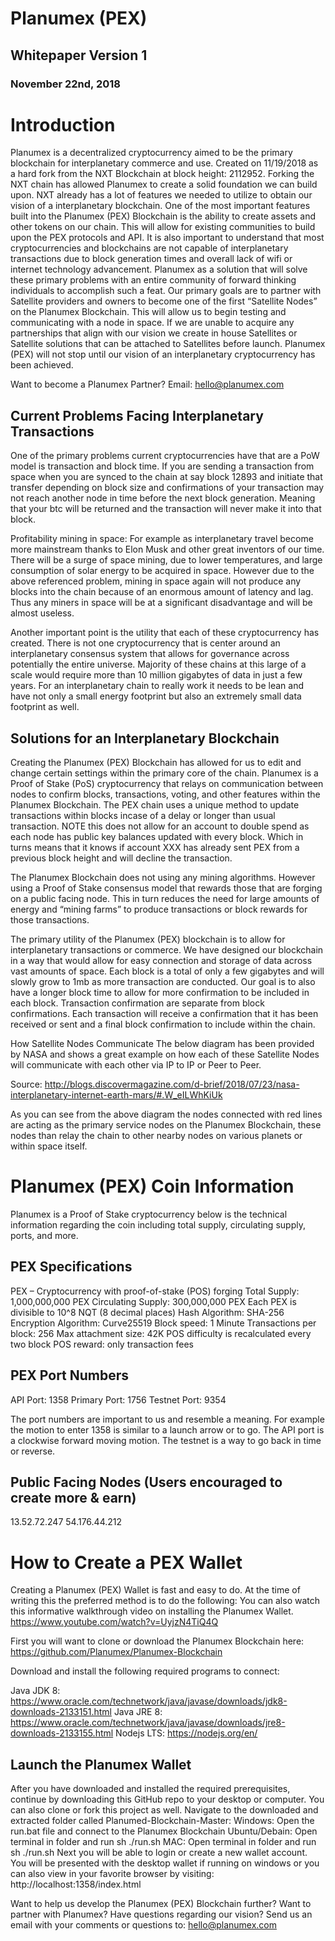 














# Planumex (PEX)
## Whitepaper Version 1
### November 22nd, 2018






















# Introduction
Planumex is a decentralized cryptocurrency aimed to be the primary blockchain for interplanetary commerce and use. Created on 11/19/2018 as a hard fork from the NXT Blockchain at block height: 2112952. Forking the NXT chain has allowed Planumex to create a solid foundation we can build upon. NXT already has a lot of features we needed to utilize to obtain our vision of a interplanetary blockchain. One of the most important features built into the Planumex (PEX) Blockchain is the ability to create assets and other tokens on our chain. This will allow for existing communities to build upon the PEX protocols and API. It is also important to understand that most cryptocurrencies and blockchains are not capable of interplanetary transactions due to block generation times and overall lack of wifi or internet technology advancement. Planumex as a solution that will solve these primary problems with an entire community of forward thinking individuals to accomplish such a feat. Our primary goals are to partner with Satellite providers and owners to become one of the first “Satellite Nodes” on the Planumex Blockchain. This will allow us to begin testing and communicating with a node in space. If we are unable to acquire any partnerships that align with our vision we create in house Satellites or Satellite solutions that can be attached to Satellites before launch. Planumex (PEX) will not stop until our vision of an interplanetary cryptocurrency has been achieved.  

Want to become a Planumex Partner? Email: hello@planumex.com



## Current Problems Facing Interplanetary Transactions
One of the primary problems current cryptocurrencies have that are a PoW model is transaction and block time. If you are sending a transaction from space when you are synced to the chain at say block 12893 and initiate that transfer depending on block size and confirmations of your transaction may not reach another node in time before the next block generation. Meaning that your btc will be returned and the transaction will never make it into that block. 

Profitability mining in space: For example as interplanetary travel become more mainstream thanks to Elon Musk and other great inventors of our time. There will be a surge of space mining, due to lower temperatures, and large consumption of solar energy to be acquired in space. However due to the above referenced problem, mining in space again will not produce any blocks into the chain because of an enormous amount of latency and lag. Thus any miners in space will be at a significant disadvantage and will be almost useless.

Another important point is the utility that each of these cryptocurrency has created. There is not one cryptocurrency that is center around an interplanetary consensus system that allows for governance across potentially the entire universe. Majority of these chains at this large of a scale would require more than 10 million gigabytes of data in just a few years. For an interplanetary chain to really work it needs to be lean and have not only a small energy footprint but also an extremely small data footprint as well.



## Solutions for an Interplanetary Blockchain
Creating the Planumex (PEX) Blockchain has allowed for us to edit and change certain settings within the primary core of the chain. Planumex is a Proof of Stake (PoS) cryptocurrency that relays on communication between nodes to confirm blocks, transactions, voting, and other features within the Planumex Blockchain. The PEX chain uses a unique method to update transactions within blocks incase of a delay or longer than usual transaction. NOTE this does not allow for an account to double spend as each node has public key balances updated with every block. Which in turns means that it knows if account XXX has already sent PEX from a previous block height and will decline the transaction.

The Planumex Blockchain does not using any mining algorithms. However using a Proof of Stake consensus model that rewards those that are forging on a public facing node. This in turn reduces the need for large amounts of energy and “mining farms” to produce transactions or block rewards for those transactions.

The primary utility of the Planumex (PEX) blockchain is to allow for interplanetary transactions or commerce. We have designed our blockchain in a way that would allow for easy connection and storage of data across vast amounts of space. Each block is a total of only a few gigabytes and will slowly grow to 1mb as more transaction are conducted. Our goal is to also have a longer block time to allow for more confirmation to be included in each block. Transaction confirmation are separate from block confirmations. Each transaction will receive a confirmation that it has been received or sent and a final block confirmation to include within the chain.

How Satellite Nodes Communicate
The below diagram has been provided by NASA and shows a great example on how each of these Satellite Nodes will communicate with each other via IP to IP or Peer to Peer. 


Source: http://blogs.discovermagazine.com/d-brief/2018/07/23/nasa-interplanetary-internet-earth-mars/#.W_eILWhKiUk


As you can see from the above diagram the nodes connected with red lines are acting as the primary service nodes on the Planumex Blockchain, these nodes than relay the chain to other nearby nodes on various planets or within space itself. 

# Planumex (PEX) Coin Information
Planumex is a Proof of Stake cryptocurrency below is the technical information regarding the coin including total supply, circulating supply, ports, and more. 

## PEX Specifications
PEX – Cryptocurrency with proof-of-stake (POS) forging
Total Supply: 1,000,000,000 PEX
Circulating Supply: 300,000,000 PEX
Each PEX is divisible to 10^8 NQT (8 decimal places)
Hash Algorithm: SHA-256
Encryption Algorithm: Curve25519
Block speed: 1 Minute
Transactions per block: 256
Max attachment size: 42K
POS difficulty is recalculated every two block
POS reward: only transaction fees

## PEX Port Numbers
API Port: 1358
Primary Port: 1756
Testnet Port: 9354

The port numbers are important to us and resemble a meaning. For example the motion to enter 1358 is similar to a launch arrow or to go. The API port is a clockwise forward moving motion. The testnet is a way to go back in time or reverse. 

## Public Facing Nodes (Users encouraged to create more & earn)
13.52.72.247
54.176.44.212

# How to Create a PEX Wallet

Creating a Planumex (PEX) Wallet is fast and easy to do. At the time of writing this the preferred method is to do the following: 
You can also watch this informative walkthrough video on installing the Planumex Wallet. https://www.youtube.com/watch?v=UyjzN4TiQ4Q

First you will want to clone or download the Planumex Blockchain here: https://github.com/Planumex/Planumex-Blockchain

Download and install the following required programs to connect:


Java JDK 8: https://www.oracle.com/technetwork/java/javase/downloads/jdk8-downloads-2133151.html
Java JRE 8: https://www.oracle.com/technetwork/java/javase/downloads/jre8-downloads-2133155.html
Nodejs LTS: https://nodejs.org/en/ 
 
 
 
 
## Launch the Planumex Wallet
After you have downloaded and installed the required prerequisites, continue by downloading this GitHub repo to your desktop or computer. You can also clone or fork this project as well.
Navigate to the downloaded and extracted folder called Planumed-Blockchain-Master:
Windows: Open the run.bat file and connect to the Planumex Blockchain
Ubuntu/Debain: Open terminal in folder and run sh ./run.sh
MAC: Open terminal in folder and run sh ./run.sh
Next you will be able to login or create a new wallet account. You will be presented with the desktop wallet if running on windows or you can also view in your favorite browser by visiting: http://localhost:1358/index.html



Want to help us develop the Planumex (PEX) Blockchain further? Want to partner with Planumex? Have questions regarding our vision? Send us an email with your comments or questions to: hello@planumex.com
